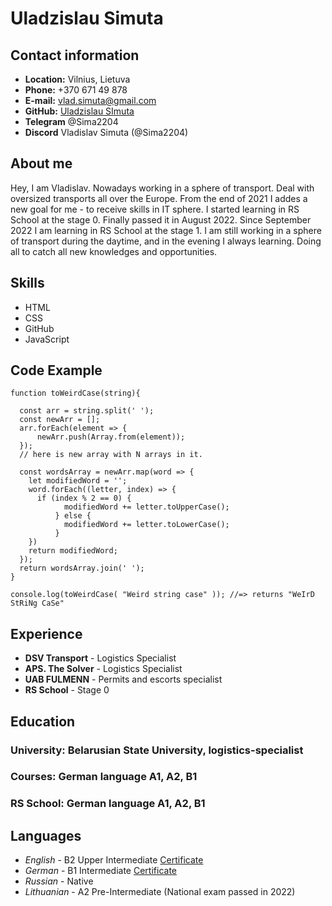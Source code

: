 # **Uladzislau Simuta**

## **Contact information**

- **Location:** Vilnius, Lietuva
- **Phone:** +370 671 49 878
- **E-mail:** vlad.simuta@gmail.com
- **GitHub:** [Uladzislau SImuta](https://github.com/Sima2204)
- **Telegram** @Sima2204
- **Discord** Vladislav Simuta (@Sima2204)

## **About me**

Hey, I am Vladislav. Nowadays working in a sphere of transport. Deal with oversized transports all over the Europe. From the end of 2021 I addes a new goal for me - to receive skills in IT sphere. I started learning in RS School at the stage 0. Finally passed it in August 2022. Since September 2022 I am learning in RS School at the stage 1. I am still working in a sphere of transport during the daytime, and in the evening I always learning. Doing all to catch all new knowledges and opportunities.

## **Skills**

- HTML
- CSS
- GitHub
- JavaScript

## **Code Example**

```
function toWeirdCase(string){

  const arr = string.split(' ');
  const newArr = [];
  arr.forEach(element => {
      newArr.push(Array.from(element));
  });
  // here is new array with N arrays in it.

  const wordsArray = newArr.map(word => {
    let modifiedWord = '';
    word.forEach((letter, index) => {
      if (index % 2 == 0) {
            modifiedWord += letter.toUpperCase();
          } else {
            modifiedWord += letter.toLowerCase();
          }
    })
    return modifiedWord;
  });
  return wordsArray.join(' ');
}

console.log(toWeirdCase( "Weird string case" )); //=> returns "WeIrD StRiNg CaSe"
```

## **Experience**

- **DSV Transport** - Logistics Specialist
- **APS. The Solver** - Logistics Specialist
- **UAB FULMENN** - Permits and escorts specialist
- **RS School** - Stage 0

## **Education**

### **University:** Belarusian State University, logistics-specialist

### **Courses:** German language A1, A2, B1

### **RS School:** German language A1, A2, B1

## **Languages**

- _English_ - B2 Upper Intermediate [Certificate](/https://ru.files.fm/u/a665m23ta)
- _German_ - B1 Intermediate [Certificate](/https://ru.files.fm/u/n5y72ex2g)
- _Russian_ - Native
- _Lithuanian_ - A2 Pre-Intermediate (National exam passed in 2022)
